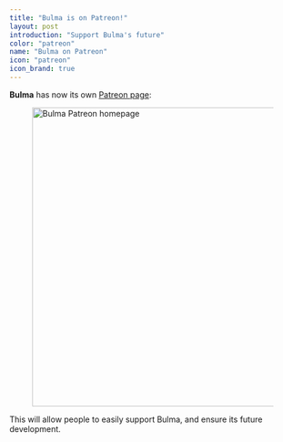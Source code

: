 ```yaml
---
title: "Bulma is on Patreon!"
layout: post
introduction: "Support Bulma's future"
color: "patreon"
name: "Bulma on Patreon"
icon: "patreon"
icon_brand: true
---
```


**Bulma** has now its own [Patreon page](https://www.patreon.com/jgthms):

<figure>
  <a href="https://www.patreon.com/jgthms" target="_blank">
    <img src="{{ site.url }}/images/blog/patreon-homepage.png" alt="Bulma Patreon homepage" width="840" height="525">
  </a>
</figure>

This will allow people to easily support Bulma, and ensure its future development.
